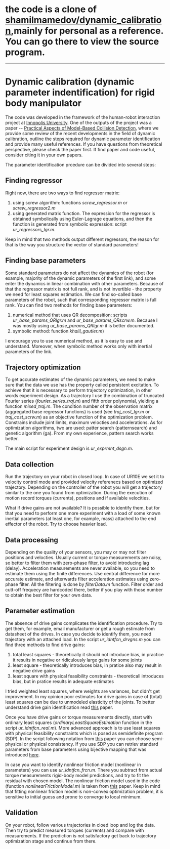 # the code is a clone of [shamilmamedov/dynamic_calibration](https://github.com/shamilmamedov/dynamic_calibration/tree/master),mainly for personal as a reference. You can go there to view the source program.
--------------------------------------------------------------
# Dynamic calibration (dynamic parameter indentification) for rigid body manipulator
The code was developed in the framework of the human-robot interaction project at [Innopolis University](https://innopolis.university/en/). One of the outputs of the project was a paper -- [Practical Aspects of Model-Based Collision Detection](https://www.frontiersin.org/articles/10.3389/frobt.2020.571574/full), where we provide some review of the recent developments in the field of dynamic calibration, outline the steps required for dynamic parameter identification and provide many useful references. If you have questions from theoretical perspective, please check the paper first. If find paper and code useful, consider citing it in your own papers.

The parameter identification prcedure can be divided into several steps:
## Finding regressor
Right now, there are two ways to find regressor matrix:
1. using screw algorithm: functions *screw_regressor.m* or *screw_regressor2.m*
2. using generated matrix function. The expression for the regressor is obtained symbolically using Euler-Lagrage equations, and then the function is generated from symbolic expression: script *ur_regressors_lgr.m*.

Keep in mind that two methods output different regressors, the reason for that is the way you structure the vector of standard parameters!

## Finding base parameters
Some standard parameters do not affect the dynamics of the robot (for example, majority of the dynamic parameters of the first link), and some enter the dynamics in linear combination with other parameters. Because of that the regressor matrix is not full rank, and is not invertible - the property we need for least squares estimation. We can find so-called base parameters of the robot, such that corresponding regressor matrix is full rank. You can find two methods for finding base parameters:
1. numerical method that uses QR decomposition: scripts *ur_base_params_QRlgr.m* and *ur_base_params_QRscrw.m*. Because I was mostly using *ur_base_params_QRlgr.m*  it is better documented.
2. symbolic method: function *khalil_gautier.m*)

I encourage you to use numerical method, as it is easy to use and understand. Moreover, when symbolic method works only with inertial parameters of the link.

## Trajectory optimization
To get accurate estimates of the dynamic parameters, we need to make sure that the data we use has the property called persistent excitation. To achieve that it is necessary to perform trajectory optimization, in other words experiment design. As a trajectory I use the combination of truncated Fourier series (*fourier_series_traj.m*) and fifth order polynomial, yielding a function *mixed_traj.m*. The condition number of the  observation matrix (aggregated base regressor functions) is used (see *traj_cost_lgr.m* or *traj_cost_scrw.m*) as an objective function of the optimization problem. Constrains include joint limits, maximum velocties and accelerations. As for optimization algorithms, two are used: patter search (patternsearch) and genetic algorithm (ga). From my own experience, pattern search works better.

The main script for experiment design is *ur_exprmnt_dsgn.m*.

## Data collection
Run the trajectory on your robot in closed loop. In case of UR10E we set it to velocity control mode and provided velocity referenecs based on optimized trajectory. Depending on the controller of the robot you will get a trajectory similar to the one you found from optimization. During the execution of motion record torques (currents), positions and if available velocities. 

What if drive gains are not available? It is possible to identify them, but for that you need to perform one more experiment with a load of some known inertial parameters (at least one, for example, mass) attached to the end effector of the robot. Try to choose heavier load.

## Data processing
Depending on the quality of your sensors, you may or may not filter positions and velocties. Usually current or torque measurements are noisy, so better to filter them with zero-phase filter, to avoid introducing lag (delay). Acceleration measurements are never available, so you need to estimate them using the finite differences. Use central difference for more accurate estimate, and afterwards filter acceleration estimates using zero-phase filter. All the filtering is done by *filterData.m*
function. Filter order and cutt-off frequecy are hardcoded there, better if you play with those number to obtain the best filter for your own data.

## Parameter estimation
The absence of drive gains complicates the identification procedure. Try to get them, for example, email manufacturer or get a rough estimate from datasheet of the drives. In case you decide to identify them, you need trajectory with an attached load. In the script *ur_idntfcn_drvgns.m* you can find three methods to find drive gains:
1. total least squares - theoretically it should not introduce bias, in practice it results in negative or ridiculously large gains for some joints
2. least square - theoretically introduces bias, in pratice also may result in negative drive gains
3. least square with physical feasibility constraints - theoreticall introduces bias, but in pratice results in adequate estimates

I tried weighted least squares, where weights are variances, but didn't get improvement. In my opinion poor estimates for drive gains in case of (total) least squares can be due to unmodeled elasticity of the joints. To better understand drive gain identification read [this](https://asmedigitalcollection.asme.org/dynamicsystems/article-abstract/136/5/051025/370830/Global-Identification-of-Joint-Drive-Gains-and?redirectedFrom=fulltext) paper.

Once you have drive gains or torque measurements directly, start with ordinary least squares (*ordinaryLeastSquareEstimation* function in the script *ur_idntfcn_real.m*). More advanced approach is to use least squares with physical feasibility constraints which is posed as semidefinite program (SDP). In the script following notation from [this](https://arxiv.org/pdf/1701.04395.pdf) paper you can choose semi-physical or physical consistency. If you use SDP you can retriev standard parameters from base parameters using bijective mapping that was introduced [here](https://www.researchgate.net/profile/Cristovao-Sousa-3/publication/330251436_Inertia_Tensor_Properties_in_Robot_Dynamics_Identification_A_Linear_Matrix_Inequality_Approach/links/5e1c5c5d4585159aa4cbb5b1/Inertia-Tensor-Properties-in-Robot-Dynamics-Identification-A-Linear-Matrix-Inequality-Approach.pdf). 

In case you want to identify nonlinear friction model (nonlinear in parameters) you can use *ur_idntfcn_frcn.m*. There you subtract from actual torque measurements rigid-body model predictions, and try to fit the residual with chosen model. The nonlinear friction model used in the code (function *nonlinearFrictionModel.m*) is taken from [this](http://www.diag.uniroma1.it//~labrob/pub/papers/Mechatronics_Feb2018.pdf) paper. Keep in mind that fitting nonlinear friction model is non-convex optimization problem, it is sensitive to initial guess and prone to converge to local minimum.

## Validation 
On your robot, follow various trajectories in cloed loop and log the data. Then try to predict measured torques (currents) and compare with measurements. If the prediction is not satisfactory get back to trajectory optimization stage and continue from there.

